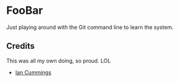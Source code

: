 # FooBar
Just playing around with the Git command line to learn the system.

## Credits

This was all my own doing, so proud. LOL

- [Ian Cummings](https://github.com/ianrcummings)